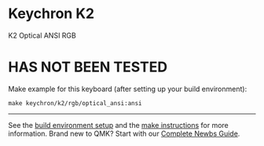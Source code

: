 # Keychron K2
K2 Optical ANSI RGB

# HAS NOT BEEN TESTED

Make example for this keyboard (after setting up your build environment):

    make keychron/k2/rgb/optical_ansi:ansi

* * *
See the [build environment setup](https://docs.qmk.fm/#/getting_started_build_tools) and the [make instructions](https://docs.qmk.fm/#/getting_started_make_guide) for more information. Brand new to QMK? Start with our [Complete Newbs Guide](https://docs.qmk.fm/#/newbs).